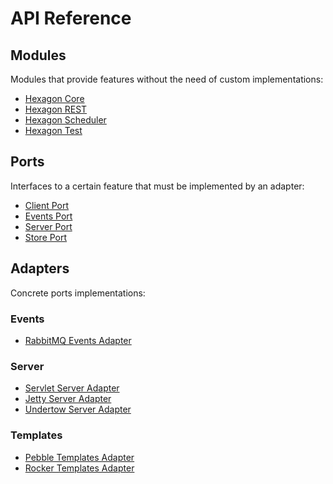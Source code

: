 
API Reference
=============

## Modules

Modules that provide features without the need of custom implementations:

* [Hexagon Core](/api/hexagon_core/index.html)
* [Hexagon REST](/api/hexagon_rest/index.html)
* [Hexagon Scheduler](/api/hexagon_scheduler/index.html)
* [Hexagon Test](/api/hexagon_test/index.html)

## Ports

Interfaces to a certain feature that must be implemented by an adapter:

* [Client Port](/api/port_client/index.html)
* [Events Port](/api/port_events/index.html)
* [Server Port](/api/port_server/index.html)
* [Store Port](/api/port_store/index.html)

## Adapters

Concrete ports implementations:

### Events
* [RabbitMQ Events Adapter](/api/events_rabbitmq/index.html)

### Server
* [Servlet Server Adapter](/api/server_servlet/index.html)
* [Jetty Server Adapter](/api/server_jetty/index.html)
* [Undertow Server Adapter](/api/server_undertow/index.html)

### Templates
* [Pebble Templates Adapter](/api/templates_pebble/index.html)
* [Rocker Templates Adapter](/api/templates_rocker/index.html)
